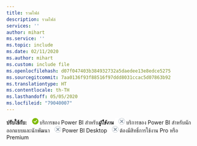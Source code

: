 ```yaml
---
title: รวมไฟล์
description: รวมไฟล์
services: ''
author: mihart
ms.service: ''
ms.topic: include
ms.date: 02/11/2020
ms.author: mihart
ms.custom: include file
ms.openlocfilehash: d07f047403b384932732a5daedee13e8edce5275
ms.sourcegitcommit: 7aa0136f93f88516f97ddd8031ccac5d07863b92
ms.translationtype: HT
ms.contentlocale: th-TH
ms.lasthandoff: 05/05/2020
ms.locfileid: "79040007"
---
```

<Token>**ปรับใช้กับ:** ![ใช่](media/yes.png)บริการของ Power BI สำหรับ***ผู้ใช้งาน*** ![ไม่ใช่](media/no.png)บริการของ Power BI สำหรับนักออกแบบและนักพัฒนา ![ไม่ใช่](media/no.png)Power BI Desktop ![ไม่ใช่](media/no.png)ต้องมีสิทธิ์การใช้งาน Pro หรือ Premium </Token>